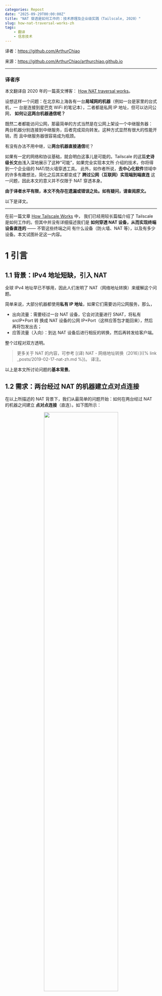 ```yaml
---
categories: Repost
date: "2025-09-29T00:00:00Z"
title: "NAT 穿透是如何工作的：技术原理及企业级实践（Tailscale, 2020）"
slug: how-nat-traversal-works-zh
tags:
    - 翻译
    - 信息技术
---
```


译者：<https://github.com/ArthurChiao>

来源：<https://github.com/ArthurChiao/arthurchiao.github.io>

---

### 译者序

本文翻译自 2020 年的一篇英文博客：
[How NAT traversal works](https://tailscale.com/blog/how-nat-traversal-works/)。

设想这样一个问题：在北京和上海各有一台**局域网的机器**（例如一台是家里的台式机，一
台是连接到星巴克 WiFi 的笔记本），二者都是私网 IP 地址，但可以访问公网，
**如何让这两台机器通信呢？**

既然二者都能访问公网，那最简单的方式当然是在公网上架设一个中继服务器：
两台机器分别连接到中继服务，后者完成双向转发。这种方式显然有很大的性能开销，而
且中继服务器很容易成为瓶颈。

有没有办法不用中继，让**两台机器直接通信**呢？

如果有一定的网络和协议基础，就会明白这事儿是可能的。Tailscale
的这篇**史诗级长文**由浅入深地展示了这种“可能”，如果完全实现本文所
介绍的技术，你将得到一个企业级的 NAT/防火墙穿透工具。
此外，如作者所说，**去中心化软件**领域中的许多有趣想法，简化之后其实都变成了
**跨过公网（互联网）实现端到端直连** 这一问题，因此本文的意义并不仅限于 NAT 穿透本身。

**由于译者水平有限，本文不免存在遗漏或错误之处。如有疑问，请查阅原文。**

以下是译文。

---

在前一篇文章 [How Tailscale Works](https://tailscale.com/blog/how-tailscale-works/) 中，
我们已经用较长篇幅介绍了 Tailscale 是如何工作的。但其中并没有详细描述我们是
**如何穿透 NAT 设备，从而实现终端设备直连的** —— 不管这些终端之间
有什么设备（防火墙、NAT 等），以及有多少设备。本文试图补足这一内容。

# 1 引言

## 1.1 背景：IPv4 地址短缺，引入 NAT

全球 IPv4 地址早已不够用，因此人们发明了 NAT（网络地址转换）来缓解这个问题。

简单来说，大部分机器都使用**私有 IP 地址**，如果它们需要访问公网服务，那么，

- 出向流量：需要经过一台 NAT 设备，它会对流量进行 SNAT，将私有 srcIP+Port 转
  换成 NAT 设备的公网 IP+Port（这样应答包才能回来），然后再将包发出去；
- 应答流量（入向）：到达 NAT 设备后进行相反的转换，然后再转发给客户端。

整个过程对双方透明。

> 更多关于 NAT 的内容，可参考 [(译) NAT - 网络地址转换（2016）]({% link _posts/2019-02-17-nat-zh.md %})。
> 译注。

以上是本文所讨论问题的**基本背景**。

## 1.2 需求：两台经过 NAT 的机器建立点对点连接

在以上所描述的 NAT 背景下，我们从最简单的问题开始：如何在两台经过 NAT 的机器之间建立
**点对点连接**（直连）。如下图所示：

<p align="center"><img src="nat-intro.png" width="70%" height="70%"></p>

直接用机器的 IP 互连显然是不行的，因为它们都是私有 IP（例如 `192.168.1.x`）。
在 Tailscale 中，我们会建立一个 **WireGuard® 隧道** 来解决这个问题 ——
但这并不是太重要，因为我们将**过去几代人努力**都整合到了一个工具集，
**这些技术广泛适用于各种场景**。例如，

1. <a href="https://webrtc.org/">WebRTC</a> 使用这些技术在浏览器之间完成 peer-to-peer 语音、视频和数据传输，
2. **VoIP 电话和一些视频游戏**也使用类似机制，虽然不是所有情况下都很成功。

接下来，本文将**在一般意义上讨论这些技术**，并在合适的地方拿
Tailscale 和其他一些东西作为例子。

## 1.3 方案：NAT 穿透

### 1.3.1 两个必备前提：UDP + 能直接控制 socket

如果想**设计自己的协议来实现 NAT 穿透**，那必须满足以下两个条件：

1. **协议应该基于 UDP**。

    理论上用 TCP 也能实现，但它会给本已相当复杂的问题再增加一层复杂性，
    甚至还需要定制化内核 —— 取决于你想实现到什么程度。本文接下来都将关注在 UDP 上。

    如果考虑 TCP 是想在 NAT 穿透时获得**面向流的连接**（
    stream-oriented connection），可以考虑用 **QUIC** 来替代，它构
    建在 UDP 之上，因此我们能将关注点放在 UDP NAT 穿透，而仍然能获得一个
    很好的流协议（stream protocol）。

2. 对收发包的 **socket 有直接控制权**。

    例如，从经验上来说，无法基于某个现有的网络库实现 NAT 穿透，因为我们
    **必须在使用的“主要”协议之外，发送和接收额外的数据包**。

    某些协议（例如 WebRTC）将 NAT 穿透与其他部分紧密集成。但如果你在构建自己的协议，
    **建议将 NAT 穿透作为一个独立实体，与主协议并行运行**，二者仅
    仅是共享 socket 的关系，如下图所示，这将带来很大帮助：

    <p align="center"><img src="nat-deep-integration.png" width="70%" height="70%"></p>

### 1.3.2 保底方式：中继

在某些场景中，直接访问 socket 这一条件可能很难满足。

退而求其次的一个方式是设置一个 local proxy（本地代理），主协议与这个 proxy 通信
，后者来完成 NAT 穿透，将包中继（relay）给对端。这种方式增加了一个额外的间接层
，但好处是：

1. 仍然能获得 NAT 穿透，
2. **不需要对已有的应用程序做任何改动**。

## 1.4 挑战：有状态防火墙和 NAT 设备

有了以上铺垫，下面就从最基本的原则开始，一步步看如何实现一个企业级的 NAT 穿透方案。

我们的**目标**是：**在两个设备之间通过 UDP 实现双向通信**，
有了这个基础，上层的其他协议（WireGuard, QUIC, WebRTC 等）就能做一些更酷的事情。

但即便这个看似最基本的功能，在实现上也要解决**两个障碍**：

1. 有状态防火墙
2. NAT 设备

# 2 穿透防火墙

有状态防火墙是以上两个问题中相对比较容易解决的。实际上，**大部分 NAT 设备都自带了一个有状态防火墙**，
因此要解决第二个问题，必须先解决有第一个问题。

有状态防火墙具体有很多种类型，有些你可能见过：

- Windows Defender firewall
- Ubuntu's ufw (using iptables/nftables)
- BSD/macOS `pf`
- AWS Security Groups（**安全组**）

## 2.1 有状态防火墙

### 2.1.1 默认行为（策略）

以上防火墙的配置都是很灵活的，但大部分配置默认都是如下行为：

1. **允许所有出向连接**（allows all "outbound" connections）
2. **禁止所有入向连接**（blocks all "inbound" connections）

可能有少量例外规则，例如 allowing inbound SSH。

### 2.1.2 如何区分入向和出向包

连接（connection）和方向（direction）都是协议设计者头脑中的概念，到了
**物理传输层，每个连接都是双向的**；允许所有的包双向传输。
那**防火墙是如何区分哪些是入向包、哪些是出向包的呢**？
这就要回到 **“有状态”（stateful）**这三个字了：有状态防火墙会记录它
看到的每个包，当收到下一个包时，会利用这些信息（状态）来判断应该做什么。

对 UDP 来说，规则很简单：如果防火墙之前看到过一个出向包（outbound），就会允许
相应的入向包（inbound）通过，以下图为例：

<p align="center"><img src="nat-firewalls-1a.png" width="70%" height="70%"></p>

笔记本电脑中自带了一个防火墙，当该防火墙看到从这台机器出去的
`2.2.2.2:1234 -> 5.5.5.5:5678` 包时，就会记录一下：`5.5.5.5:5678 -> 2.2.2.2:1234` 入向包应该放行。
**这里的逻辑**是：我们信任的世界（即笔记本）想主动与 `5.5.5.5:5678` 通信，因此应该放行（allow）其回包路径。

> 某些**非常**宽松的防火墙只要看到有从 `2.2.2.2:1234` 出去的包，就
> 会允许所有从外部进入 `2.2.2.2:1234` 的流量。这种防火墙对我们的 NAT 穿透来说非
> 常友好，但已经越来越少见了。

## 2.2 防火墙朝向（face-off）与穿透方案

### 2.2.1 防火墙朝向相同

#### 场景特点：服务端 IP 可直接访问

在 NAT 穿透场景中，以上默认规则对 UDP 流量的影响不大 —— 只要**路径上所有防火墙的“朝向”是一样的**。
一般来说，从内网访问公网上的某个服务器都属于这种情况。

我们唯一的要求是：**连接必须是由防火墙后面的机器发起的**。这是因为
在它主动和别人通信之前，没人能主动和它通信，如下图所示：

#### 穿透方案：客户端直连服务端，或 hub-and-spoke 拓扑

<p align="center"><img src="nat-firewalls-2.png" width="80%" height="80%"></p>

但上图是**假设了**通信双方中，其中一端**（服务端）是能直接访问到的**。
在 VPN 场景中，这就形成了所谓的 **hub-and-spoke 拓扑**：中心的 hub 没有任何防火墙策略，谁都能访问到；
防火墙后面的 spokes 连接到 hub。如下图所示：

<p align="center"><img src="nat-firewalls-3.png" width="70%" height="70%"></p>

### 2.2.2 防火墙朝向不同

#### 场景特点：服务端 IP 不可直接访问

但如果两个“客户端”想直连，以上方式就不行了，此时两边的防火墙相向而立，如下图所示：

<p align="center"><img src="nat-firewalls-4.png" width="70%" height="70%"></p>

根据前面的讨论，这种情况意味着：**两边要同时发起连接请求**，但也意味着
两边都无法发起有效请求，因为对方先发起请求才能在它的防火墙上打开一条缝让我们进去！
如何破解这个问题呢？一种方式是**让用户重新配置一边或两边的防火墙，打开一个端口**，
允许对方的流量进来。

1. 这显然对用户不友好，在像 Tailscale 这样的 mesh 网络中的扩展性也不好，在 mesh
   网络中，我们假设对端会以一定的粒度在公网上移动。
2. 此外，在很多情况下用户也没有防火墙的控制权限：例如在咖啡馆或机场中，连接的路
   由器是不受你控制的（否则你可能就有麻烦了）。

因此，我们需要寻找一种不用重新配置防火墙的方式。

#### 穿透方案：两边同时主动建连，在本地防火墙为对方打开一个洞

解决的思路还是先重新审视前面提到的有状态防火墙规则：

- 对于 UDP，其规则（逻辑）是：**包必须先出去才能进来**（packets must flow out before packets can flow back in）。
- 注意，这里除了要满足包的 IP 和端口要匹配这一条件之外，**并没有要求包必须是相关的**（related）。
  换句话说，只要某些包带着正确的源和目的地址出去了，**任何看起来像是响应的包都会被防火墙放进来** ——
  即使对端根本没收到你发出去的包。

因此，要穿透这些有状态防火墙，我们只需要**共享一些信息：让两端提前知道对方使用的 ip:port**：

- 手动静态配置是一种方式，但显然扩展性不好；
- 我们开发了一个 <a href="https://tailscale.com/blog/how-tailscale-works/#the-control-plane-key-exchange-and-coordination">coordination server</a>，
  以灵活、安全的方式来同步 `ip:port` 信息。

有了对方的 `ip:port` 信息之后，两端开始给对方发送 UDP 包。在这个过程中，我们预
料到某些包将会被丢弃。因此，双方**必须要接受某些包会丢失的事实**，
因此如果是重要信息，你必须自己准备好重传。对 UDP 来说丢包是可接受的，但这里尤其需要接受。

来看一下具体建连（穿透）过程：

1.  如图所示，笔记本出去的第一包，`2.2.2.2:1234 -> 7.7.7.7:5678`，穿过 Windows
    Defender 防火墙进入到公网。

       <p align="center"><img src="nat-firewalls-5a.png" width="70%" height="70%"></p>

    对方的防火墙会将这个包拦截掉，因为它没有 `7.7.7.7:5678 -> 2.2.2.2:1234` 的流量记录。
    但另一方面，Windows Defender 此时已经记录了出向连接，因此会允许 `7.7.7.7:5678 -> 2.2.2.2:1234` 的应答包进来。

2.  接着，第一个 `7.7.7.7:5678 -> 2.2.2.2:1234` 穿过它自己的防火墙到达公网。

    <p align="center"><img src="nat-firewalls-5b.png" width="70%" height="70%"></p>

    到达客户端侧时，Windows Defender **认为这是刚才出向包的应答包，因此就放行它进入了！**
    此外，右侧的防火墙此时也记录了：`2.2.2.2:1234 -> 7.7.7.7:5678` 的包应该放行。

3.  笔记本收到服务器发来的包之后，发送一个包作为应答。这个包穿过 Windows Defender 防火墙
    和服务端防火墙（因为这是对服务端发送的包的应答包），达到服务端。

    <p align="center"><img src="nat-firewalls-5c.png" width="70%" height="70%"></p>

成功！这样我们就建立了一个**穿透两个相向防火墙**的双向通信连接。
而初看之下，这项任务似乎是不可能完成的。

## 2.3 关于穿透防火墙的一些思考

穿透防火墙并非永远这么轻松，有时会受一些第三方系统的间接影响，需要仔细处理。
那穿透防火墙需要注意什么呢？重要的一点是：**通信双方必须几乎同时发起通信**，
这样才能在路径上的防火墙打开一条缝，而且两端还都是活着的。

### 2.3.1 双向主动建连：旁路信道

如何实现“同时”呢？一种方式是两端不断重试，但显然这种方式很浪费资源。假如双方都
知道何时开始建连就好了。

- 这听上去是**鸡生蛋蛋生鸡的问题**了：**双方想要通信，必须先提前通个信**。
- 但实际上，我们可以通过**旁路信道**（side channel）来达到这个目的
  ，并且这个旁路信道并不需要很 fancy：它可以有几秒钟的延迟、只需要传送几 KB 的
  信息，因此即使是一个配置非常低的虚拟机，也能为几千台机器提供这样的旁路通信服务。

    - 在遥远的过去，我曾用 XMPP 聊天消息作为旁路，效果非常不错。
    - 另一个例子是 WebRTC，它需要你提供一个自己的“信令信道”（signalling channel，
      这个词也暗示了 WebRTC 的 IP telephony ancestry），并将其配置到 WebRTC API。
    - 在 Tailscale，我们的协调服务器（coordination server）和 DERP (Detour
      Encrypted Routing Protocol) 服务器集群是我们的旁路信道。

### 2.3.2 非活跃连接被防火墙清理

有状态防火墙内存通常比较有限，因此会定期清理不活跃的连接（UDP 常见的是 30s），
因此要保持连接 alive 的话需要定期通信，否则就会被防火墙关闭，为避免这个问题，
我们，

1. 要么定期向对方发包来 keepalive，
2. 要么有某种带外方式来按需重建连接。

### 2.3.3 问题都解决了？不，挑战刚刚开始

对于防火墙穿透来说，
我们**并不需要关心路径上有几堵墙** —— 只要它们是有状态防火墙且允许出
向连接，这种同时发包（simultaneous transmission）机制就能穿透任意多层防火墙。
这一点对我们来说非常友好，因为只需要实现一个逻辑，然后能适用于任何地方了。

...对吗？

其实，**不完全对**。这个机制有效的前提是：我们能**提前知道对方的 ip:port**。
而这就涉及到了我们今天的主题：NAT，它会使前面我们刚获得的一点满足感顿时消失。

下面，**进入本文正题**。

# 3 NAT 的本质

## 3.1 NAT 设备与有状态防火墙

可以认为 NAT 设备是一个**增强版的有状态防火墙**，虽然它的增强功能
对于本文场景来说并不受欢迎：除了前面提到的有状态拦截/放行功能之外，它们还会在数据包经过时修改这些包。

## 3.2 NAT 穿透与 SNAT/DNAT

具体来说，NAT 设备能完成某种类型的网络地址转换，例如，替换源或目的 IP 地址或端口。

- **讨论连接问题和 NAT 穿透问题时**，我们**只会受 source NAT —— SNAT 的影响**。
- DNAT 不会影响 NAT 穿透。

## 3.3 SNAT 的意义：解决 IPv4 地址短缺问题

SNAT 最常见的使用场景是**将很多设备连接到公网，而只使用少数几个公网 IP**。
例如对于消费级路由器，会将所有设备的（私有） IP 地址映射为**单个**连接到公网的 IP 地址。

这种方式存在的意义是：我们有远多于可用公网 IP 数量的设备需要连接到公网，（至少
对 IPv4 来说如此，IPv6 的情况后面会讨论）。NAT 使多个设备能共享同一 IP 地址，因
此即使面临 IPv4 地址短缺的问题，我们仍然能不断扩张互联网的规模。

## 3.4 SNAT 过程：以家用路由器为例

假设你的笔记本连接到家里的 WiFi，下面看一下它连接到公网某个服务器时的情形：

1. 笔记本发送 UDP packet `192.168.0.20:1234 -> 7.7.7.7:5678`。

    <p align="center"><img src="nat-overview-1.png" width="70%" height="70%"></p>

    这一步就好像笔记本有一个公网 IP 一样，但源地址 `192.168.0.20` 是私有地址，
    只能出现在私有网络，公网不认，收到这样的包时它不知道如何应答。

2. 家用路由器出场，执行 SNAT。

    包经过路由器时，路由器发现这是一个它没有见过的新会话（session）。
    它知道 `192.168.0.20` 是私有 IP，公网无法给这样的地址回包，但它有办法解决：

    1. 在它**自己的公网 IP 上挑一个可用的 UDP 端口**，例如 `2.2.2.2:4242`，
    2. 然后创建一个 _NAT mapping_：`192.168.0.20:1234` `<-->` `2.2.2.2:4242`，
    3. 然后将包发到公网，此时源地址变成了 `2.2.2.2:4242` 而不是原来的 `192.168.0.20:1234`。因此服务端看到的是转换之后地址，
    4. 接下来，每个能匹配到这条映射规则的包，都会被路由器改写 IP 和 端口。

    <p align="center"><img src="nat-overview-2.png" width="70%" height="70%"></p>

3. 反向路径是类似的，路由器会执行相反的地址转换，将 `2.2.2.2:4242` 变回
   `192.168.0.20:1234`。对于笔记本来说，它根本感知不知道这正反两次变换过程。

这里是拿家用路由器作为例子，但**办公网的原理是一样的**。不同之处在
于，办公网的 NAT 可能有多台设备组成（高可用、容量等目的），而且它们有不止一个公
网 IP 地址可用，因此在选择可用的公网 `ip:port` 来做映射时，选择空间更大，能支持
更多客户端。

<p align="center"><img src="nat-overview-3.png" width="70%" height="70%"></p>

## 3.5 SNAT 给穿透带来的挑战

现在我们遇到了与前面有状态防火墙类似的情况，但这次是 NAT 设备：**通信双方
不知道对方的 ip:port 是什么**，因此**无法主动建连**，如下图所示：

<p align="center"><img src="nat-stun-1.png" width="70%" height="70%"></p>

但这次比有状态防火墙更糟糕，严格来说，**在双方发包之前，根本无法确定（自己及对方的）ip:port 信息**，因为
**只有出向包经过路由器之后才会产生 NAT mapping**（即，可以被对方连接的 `ip:port` 信息）。

因此我们又回到了与防火墙遇到的问题，并且情况更糟糕：**双方都需要主动和对
方建连，但又不知道对方的公网地址是多少**，只有当对方先说话之后，我们才能拿到它的地址信息。

如何破解以上死锁呢？这就轮到 [STUN](https://en.wikipedia.org/wiki/STUN) 登场了。

# 4 穿透 “NAT+防火墙”：STUN (Session Traversal Utilities for NAT) 协议

[STUN](https://en.wikipedia.org/wiki/STUN)
既是一些对 NAT 设备行为的详细研究，也是一种协助 NAT 穿透的协议。本文主要关注 STUN 协议。

## 4.1 STUN 原理

**STUN 基于一个简单的观察**：从一个会被 NAT 的客户端访问公网服务器时，
服务器看到的是 **NAT 设备的公网 ip:port 地址**，而非该
**客户端的局域网 ip:port 地址**。

也就是说，服务器能告诉客户端**它看到的客户端的 ip:port 是什么**。
因此，只要将这个信息以某种方式告诉通信对端（peer），后者就知道该和哪个地址建连了！
这样就又**简化为前面的防火墙穿透问题了**。

本质上这就是 **STUN 协议的工作原理**，如下图所示：

- 笔记本向 STUN 服务器发送一个请求：“从你的角度看，我的地址什么？”
- STUN 服务器返回一个响应：“我看到你的 UDP 包是从这个地址来的：`ip:port`”。

<p align="center"><img src="nat-stun-2.png" width="70%" height="70%"></p>

> The STUN protocol has a bunch more stuff in it — there's a way of
> obfuscating the `ip:port` in the response to stop really broken NATs
> from mangling the packet's payload, and a whole authentication
> mechanism that only really gets used by TURN and ICE, sibling
> protocols to STUN that we'll talk about in a bit. We can ignore all of
> that stuff for address discovery.

## 4.2 为什么 NAT 穿透逻辑和主协议要共享同一个 socket

理解了 STUN 原理，也就能理解为什么我们在文章开头说，如果
**要实现自己的 NAT 穿透逻辑和主协议，就必须让二者共享同一个 socket**：

1. 每个 socket 在 NAT 设备上都对应一个映射关系（私网地址 -> 公网地址），
1. STUN 服务器只是**辅助**穿透的基础设施，
1. 与 STUN 服务器通信之后，在 NAT 及防火墙设备上打开了一个连接，允许入向包进来（回忆前面内容，
   **只要目的地址对，UDP 包就能进来**，不管这些包是不是从 STUN 服务器来的），
1. 因此，接下来只要将这个地址告诉我们的通信对端（peer），让它往这个地址发包，就能实现穿透了。

## 4.3 STUN 的问题：不能穿透所有 NAT 设备（例如企业级 NAT 网关）

有了 STUN，我们的**穿透目的似乎已经实现了**：每台机器都通过 STUN
来获取自己的私网 socket 对应的公网 `ip:port`，然后把这个信息告诉对端，然后两端
同时发起穿透防火墙的尝试，后面的过程就和上一节介绍的防火墙穿透一样了，**对吗**？

答案是：**看情况**。某些情况下确实如此，但有些情况下却不行。通常来说，

- 对于大部分**家用路由器场景**，这种方式是没问题的；
- 但对于一些**企业级 NAT 网关**来说，这种方式无法奏效。

NAT 设备的说明书上越强调它的安全性，STUN 方式失败的可能性就越高。（但注意，从实际意义上来说，
**NAT 设备在任何方面都并不会增强网络的安全性**，但这不是本文重点，因此不展开。）

## 4.4 重新审视 STUN 的前提

再次审视前面**关于 STUN 的假设**：当 STUN 服务器告诉客户端在公网看来它的地址是
`2.2.2.2:4242` 时，那所有目的地址是 `2.2.2.2:4242` 的包就都能穿透防火墙到达该客户端。

这也正是问题所在：**这一点并不总是成立**。

- 某些 NAT 设备的行为与我们假设的一致，它们的有状态防火墙组件只要看到有客户端自己
  发起的出向包，就会允许相应的入向包进入；因此只要利用 STUN 功能，再加上两端同时
  发起防火墙穿透，就能把连接打通；

    > in theory, there are also NAT devices that are super relaxed, and
    > don't ship with stateful firewall stuff at all. In those, you don't
    > even need simultaneous transmission, the STUN request gives you an
    > internet `ip:port` that anyone can connect to with no further
    > ceremony. If such devices do still exist, they're increasingly rare.

- 另外一些 NAT 设备就要困难很多了，它会**针对每个目的地址来生成一条相应的映射关系**。
  在这样的设备上，如果我们用相同的 socket 来分别发送数据包到
  `5.5.5.5:1234` and `7.7.7.7:2345`，我们就会得到 `2.2.2.2` 上的两个不同的端口，每个目的地址对应一个。
  如果反向包的端口用的不对，包就无法通过防火墙。如下图所示：

    plain <p align="center"><img src="nat-stun-3.png" width="70%" height="70%"></p>

# 5 中场补课：NAT 正式术语

知道 NAT 设备的行为并不是完全一样之后，我们来引入一些正式术语。

## 5.1 早期术语

如果之前接触过 NAT 穿透，可能会听说过下面这些名词：

- "Full Cone"
- "Restricted Cone"
- "Port-Restricted Cone"
- "Symmetric" NATs

这些都是 NAT 穿透领域的早期术语。

但其实这些术语**相当让人困惑**。我每次都要
查一下 Restricted Cone NAT 是什么意思。从实际经验来看，我并不是唯一对此感到困惑的人。
例如，如今互联网上将 "easy" NAT 归类为 Full Cone，而实际上它们更应该归类为
Port-Restricted Cone。

## 5.2 近期研究与新术语

最近的一些研究和 RFC 已经提出了一些更准确的术语。

- 首先，它们明确了如下事实：**NAT 设备的行为差异表现在多个维度**，
  而并非只有早期研究中所说的 “cone” 这一个维度，因此**基于 “cone” 来划分类别并不是很有帮助**。
- 其次，新研究和新术语能**更准确地描述 NAT 在做什么**。

前面提到的所谓 **"easy" 和 "hard" NAT，只在一个维度有不同**：NAT 映射是否考虑到目的地址信息。
<a href="https://tools.ietf.org/html/rfc4787">RFC 4787</a> 中，

- 将 **easy NAT 及其变种**称为 “Endpoint-Independent Mapping” (**EIM，终点无关的映射**)

    但是，从 **“命名很难”**这一程序员界的伟大传统来说，EIM 这个词其实
    也并不是 100% 准确，因为这种 NAT 仍然依赖 endpoint，只不过依赖的是源 endpoint：每个 source
    `ip:port` 对应一个映射 —— 否则你的包就会和别人的包混在一起，导致混乱。

    严格来说，EIM 应该称为 "Destination Endpoint Independent Mapping" (DEIM?)，
    但这个名字太拗口了，而且按照惯例，Endpoint 永远指的是 Destination Endpoint。

- 将 **hard NAT 以及变种**称为 “Endpoint-Dependent Mapping”（**EDM，终点相关的映射**） 。

    EDM 中还有一个子类型，依据是只根据 dst_ip 做映射，还是根据 dst_ip + dst_port 做映射。
    对于 NAT 穿透来说，这种区分对来说是一样的：它们**都会导致 STUN 方式不可用**。

## 5.3 老的 cone 类型划分

你可能会有疑问：根据是否依赖 endpoint 这一条件，只能组合出两种可能，那为什么传
统分类中会有四种 cone 类型呢？答案是 **cone 包含了两个正交维度的 NAT 行为**：

- **NAT 映射行为**：前面已经介绍过了，
- **有状态防火墙行为**：与前者类似，也是分为与 endpoint 相关还是无关两种类型。

因此最终组合如下：

<p align="center">NAT Cone Types</p>

<table>
  <thead>
    <tr>
      <th></th>
      <th><strong>Endpoint 无关 NAT mapping</strong></th>
      <th><strong>Endpoint 相关 NAT mapping (all types)</strong></th>
    </tr>
  </thead>

  <tbody>
    <tr>
      <td><strong>Endpoint 无关防火墙</strong></td>
      <td>Full Cone NAT</td>
      <td>N/A*</td>
    </tr>
    <tr>
      <td><strong>Endpoint 相关防火墙 (dst. IP only)</strong></td>
      <td>Restricted Cone NAT</td>
      <td>N/A*</td>
    </tr>
    <tr>
      <td><strong>Endpoint 相关防火墙 (dst. IP+port)</strong></td>
      <td>Port-Restricted Cone NAT</td>
      <td>Symmetric NAT</td>
    </tr>
  </tbody>
</table>

分解到这种程度之后就可以看出，**cone 类型对 NAT 穿透场景来说并没有什么意义**。
我们关心的只有一点：是否是 Symmetric —— 换句话说，一个 NAT 设备是 EIM 还是 EDM 类型的。

## 5.4 针对 NAT 穿透场景：简化 NAT 分类

以上讨论可知，虽然理解防火墙的具体行为很重要，但对于编写 NAT 穿透代码来说，这一点并不重要。
我们的**两端同时发包**方式（simultaneous transmission trick）能
**有效穿透以上三种类型的防火墙**。在真实场景中，
我们主要在处理的是 IP-and-port endpoint-dependent 防火墙。

因此，对于实际 NAT 穿透实现，我们可以将以上分类简化成：

<table>
  <thead>
    <tr>
      <th></th>
      <th>Endpoint-Independent NAT mapping</th>
      <th>Endpoint-Dependent NAT mapping (dst. IP only)</th>
    </tr>
  </thead>

  <tbody>
    <tr>
      <td><strong>Firewall is yes</strong></td>
      <td>Easy NAT</td>
      <td>Hard NAT</td>
    </tr>
  </tbody>
</table>

## 5.5 更多 NAT 规范（RFC）

想了解更多新的 NAT 术语，可参考

- RFC <a href="https://tools.ietf.org/html/rfc4787">4787</a> (NAT Behavioral Requirements for UDP)
- RFC <a href="https://tools.ietf.org/html/rfc5382">5382</a> (for TCP)
- RFC <a href="https://tools.ietf.org/html/rfc5508">5508</a> (for ICMP)

如果自己实现 NAT，那应该（should）遵循这些 RFC 的规范，这样才能使你的 NAT
行为符合业界惯例，与其他厂商的设备或软件良好兼容。

# 6 穿透 NAT+防火墙：STUN 不可用时，fallback 到中继模式

## 6.1 问题回顾与保底方式（中继）

补完基础知识（尤其是定义了什么是 hard NAT）之后，回到我们的 NAT 穿透主题。

- 第 1~4 节已经解决了 STUN 和防火墙穿透的问题，
- 但 **hard NAT 对我们来说是个大问题**，只要路径上出现一个这种设备，前面的方案就行不通了。

准备放弃了吗？
这才**进入 NAT 真正有挑战的部分**：如果已经试过了前面介绍的所有方式
仍然不能穿透，我们该怎么办呢？

- 实际上，确实有很多 NAT 实现在这种情况下都会选择放弃，向用户报一个 **“无法连接”**之类的错误。
- 但对我们来说，这么快就放弃显然是不可接受的 —— 解决不了连通性问题，Tailscale 就没有存在的意义。

我们的保底解决方式是：创建一个**中继连接**（relay）实现双方的无障碍地通信。
但是，中继方式性能不是很差吗？这要看具体情况：

- 如果能直连，那显然没必要用中继方式；
- 但如果无法直连，而中继路径又非常接近双方直连的真实路径，并且带宽足够大，那中
  继方式并不会明显降低通信质量。延迟肯定会增加一点，带宽会占用一些，但
  **相比完全连接不上，还是更能让用户接受的**。

不过要注意：我们只有在无法直连时才会选择中继方式。实际场景中，

1. 对于大部分网络，我们都能通过前面介绍的方式实现直连，
2. 剩下的长尾用中继方式来解决，并不算一个很糟的方式。

此外，某些网络会阻止 NAT 穿透，其影响比这种 hard NAT 大多了。例如，我们观察到
UC Berkeley guest WiFi 禁止除 DNS 流量之外的所有 outbound UDP 流量。
不管用什么 NAT 黑科技，都无法绕过这个拦截。因此我们终归还是需要一些可靠的 fallback 机制。

## 6.2 中继协议：TURN、DERP

有多种中继实现方式。

1. **TURN** (Traversal Using Relays around NAT)：经典方式，核心理念是

    1. **用户**（人）先去公网上的 TURN 服务器认证，成功后后者会告诉你：“我已经为你分配了 ip:port，接下来将为你中继流量”，
    2. 然后将这个 ip:port 地址告诉对方，让它去连接这个地址，接下去就是非常简单的客户端/服务器通信模型了。

    Tailscale 并不使用 TURN。这种协议**用起来并不是很好**，而且与 STUN 不同，
    它没有真正的交互性，因为互联网上并没有公开的 TURN 服务器。

2. DERP (Detoured Encrypted Routing Protocol)

    这是我们创建的一个协议，<a href="https://tailscale.com/blog/how-tailscale-works/#encrypted-tcp-relays-derp">DERP</a>，

    1. 它是一个**通用目的包中继协议，运行在 HTTP 之上**，而大部分网络都是允许 HTTP 通信的。
    2. 它根据目的公钥（destination's public key）来中继加密的流量（encrypted payloads）。

    前面也简单提到过，DERP 既是我们在 NAT 穿透失败时的保底通信方式（此时的角色
    与 TURN 类似），也是在其他一些场景下帮助我们完成 NAT 穿透的旁路信道。
    换句话说，它既是我们的保底方式，也是有更好的穿透链路时，帮助我们进行连接升
    级（upgrade to a peer-to-peer connection）的基础设施。

## 6.3 小结

有了“中继”这种保底方式之后，我们穿透的成功率大大增加了。
如果此时不再阅读本文接下来的内容，而是把上面介绍的穿透方式都实现了，我预计：

- 90% 的情况下，你都能实现直连穿透；
- 剩下的 10% 里，用中继方式能穿透**一些**（some）；

这已经算是一个“足够好”的穿透实现了。

# 7 穿透 NAT+防火墙：企业级改进

如果你并不满足于“足够好”，那我们可以做的事情还有很多！

本节将介绍一些五花八门的 tricks，在某些特殊场景下会帮到我们。单独使用这项技术都
无法解决 NAT 穿透问题，但将它们巧妙地组合起来，我们能更加接近 100% 的穿透成功率。

## 7.1 穿透 hard NAT：暴力端口扫描

回忆 hard NAT 中遇到的问题，如下图所示，关键问题是：easy NAT 不知道该往 hard NAT 方的哪个
`ip:port` 发包。

<p align="center"><img src="nat-birthday-attack-1.png" width="70%" height="70%"></p>

但**必须**要往正确的 `ip:port` 发包，才能穿透防火墙，实现双向互通。
怎么办呢？

1. 首先，我们能知道 hard NAT 的**一些** `ip:port`，因为我们有 STUN 服务器。

    这里先假设我们获得的这些 IP 地址都是正确的（这一点并不总是成立，但这里先这么假
    设。而实际上，大部分情况下这一点都是成立的，如果对此有兴趣，可以参考
    REQ-2 in <a href="https://tools.ietf.org/html/rfc4787">RFC 4787</a>）。

2. IP 地址确定了，剩下的就是端口了。总共有 65535 中可能，我们能**遍历这个端口范围**吗？

    如果发包速度是 100 packets/s，那最坏情况下，需要 **10 分钟**来找到正确的端口。
    还是那句话，这虽然不是最优的，但总比连不上好。

    这很像是端口扫描（事实上，确实是），实际中可能会触发对方的网络入侵检测软件。

## 7.2 基于生日悖论改进暴力扫描：hard side 多开端口 + easy side 随机探测

利用 <a href="https://en.wikipedia.org/wiki/Birthday_problem">birthday paradox</a> 算法，
我们能对端口扫描进行改进。

- 上一节的基本前提是：hard side 只打开一个端口，然后 easy side 暴力扫描 65535 个端口来寻找这个端口；
- 这里的改进是：在 hard size 开多个端口，例如 256 个（即同时打开 256 个 socket，目的地址都是 easy side 的 `ip:port`），
  然后 easy side 随机探测这边的端口。

这里省去算法的数学模型，如果你对实现干兴趣，可以看看我写的
<a href="https://github.com/danderson/nat-birthday-paradox">python calculator</a>。
计算过程是“经典”生日悖论的一个小变种。
下面是随着 easy side random probe 次数（假设 hard size 256 个端口）的变化，两边打开的端口有重合（即通信成功）的概率：

<table>
  <thead>
    <tr>
    <th>随机探测次数</th>
    <th>成功概率</th>
    </tr>
  </thead>

  <tbody>
    <tr>
    <td>174</td>
    <td>50%</td>
    </tr>
    <tr>
    <td>256</td>
    <td>64%</td>
    </tr>
    <tr>
    <td>1024</td>
    <td>98%</td>
    </tr>
    <tr>
    <td>2048</td>
    <td>99.9%</td>
    </tr>
  </tbody>
</table>

根据以上结果，如果还是假设 100 ports/s 这样相当温和的探测速率，那 **2 秒钟就有约 50% 的成功概率**。
即使非常不走运，我们仍然能在 **20s 时几乎 100% 穿透成功**，而此时**只探测了总端口空间的 4%**。

非常好！虽然这种 hard NAT 给我们带来了严重的穿透延迟，但最终结果仍然是成功的。
那么，如果是两个 hard NAT，我们还能处理吗？

## 7.3 双 hard NAT 场景

<p align="center"><img src="nat-birthday-attack-2.png" width="70%" height="70%"></p>

这种情况下仍然可以用前面的 **多端口+随机探测** 方式，但成功概率要低很多了：

- 每次通过一台 hard NAT 去探测对方的端口（目的端口）时，我们**自己同时也生成了一个随机源端口**，
- 这意味着我们的搜索空间变成了二维 `{src port, dst port}` 对，而不再是之前的一维 dst port 空间。

这里我们也不就具体计算展开，只告诉结果：仍然**假设目的端打开 256 个端口，从源端发起 2048 次（20 秒）**，
成功的概率是：**0.01%**。

如果你之前学过生日悖论，就并不会对这个结果感到惊讶。理论上来说，

- 要达到 **99.9% 的成功率**，我们需要两边各进行**170,000 次**探测 ——
  如果还是以 100 packets/sec 的速度，就需要 **28 分钟**。
- 要达到 **50% 的成功率**，“只”需要 54,000 packets，也就是 **9 分钟**。
- 如果不使用生日悖论方式，而且**暴力穷举，需要 1.2 年时间**！

**对于某些应用来说，28 分钟可能仍然是一个可接受的时间**。用半个小时暴力穿透 NAT 之后，
这个连接就可以一直用着 —— 除非 NAT 设备重启，那样就需要再次花半个小时穿透建个新连接。但对于
交互式应用来说，这样显然是不可接受的。

更糟糕的是，如果去看常见的办公网路由器，你会震惊于它的 active session low limit 有多么低。
例如，一台 Juniper SRX 300 **最多支持 64,000 active sessions**。
也就是说，

- 如果我们想创建**一个**成功的穿透连接，**就会把它的整张 session 表打爆**
  （因为我们要暴力探测 65535 个端口，每次探测都是一条新连接记录）！
  这显然要求这台路由器能**从容优雅地处理过载的情况**。
- 这只是创建一条连接带来的影响！如果 20 台机器同时对这台路由器发起穿透呢？**绝对的灾难！**

至此，我们通过这种方式穿透了比之前更难一些的网络拓扑。这是一个很大的成就，因为
**家用路由器一般都是 easy NAT，hard NAT 一般都是办公网路由器或云 NAT 网关**。
这意味着这种方式能帮我们解决

- home-to-office（家->办公室）
- home-to-cloud （家->云）

的场景，以及一部分

- office-to-cloud （办公室->云）
- cloud-to-cloud （云->办公室）

场景。

## 7.4 控制端口映射（port mapping）过程：UPnP/NAT-PMP/PCP 协议

如果我们能**让 NAT 设备的行为简单点**，不要把事情搞这么复杂，那建
立连接（穿透）就会简单很多。真有这样的好事吗？还真有，有专门的一种协议叫
**端口映射协议**（port mapping protocols）。通过这种协议禁用掉前面
遇到的那些乱七八糟的东西之后，我们将得到一个非常简单的“请求-响应”。

下面是三个具体的端口映射协议：

1. <a href="https://openconnectivity.org/developer/specifications/upnp-resources/upnp/internet-gateway-device-igd-v-2-0/">UPnP IGD</a> (Universal Plug'n'Play Internet Gateway Device)

    最老的端口控制协议， 诞生于 1990s 晚期，因此使用了很多上世纪 90 年代的技术
    （XML、SOAP、**multicast HTTP over UDP —— 对，HTTP over UDP**
    ），而且很难准确和安全地实现这个协议。但以前很多路由器都内置了 UPnP 协议，
    现在仍然很多。

    请求和响应：

    - “你好，请将我的 `lan-ip:port` 转发到公网（WAN）”，
    - “好的，我已经为你分配了一个公网映射 `wan-ip:port` ”。

2. NAT-PMP

    UPnP IGD 出来几年之后，Apple 推出了一个功能类似的协议，名为
    <a href="https://tools.ietf.org/html/rfc6886">NAT-PMP</a> (NAT Port Mapping Protocol)。

    但与 UPnP 不同，这个协议**只**做端口转发，不管是在客户端还是服务端，实现起来都非常简单。

3. PCP

    稍后一点，又出现了 NAT-PMP v2 版，并起了个新名字<a href="https://tools.ietf.org/html/rfc6887">PCP</a> (Port Control Protocol)。

因此要更好地实现穿透，可以

1. **先判断本地的默认网关上是否启用了 UPnP IGD, NAT-PMP and PCP**，
2. 如果探测发现其中任何一种协议有响应，我们就**申请一个公网端口映射**，

    可以将这理解为一个**加强版 STUN**：我们不仅能发现自己的公网
    `ip:port`，而且能指示我们的 NAT 设备对我们的通信对端友好一些 —— 但并不是为这个端口修改或添加防火墙规则。

3. 接下来，任何到达我们 NAT 设备的、地址是我们申请的端口的包，都会被设备转发到我们。

但我们**不能假设这个协议一定可用**：

1. 本地 NAT 设备可能不支持这个协议；
2. 设备支持但默认禁用了，或者没人知道还有这么个功能，因此从来没开过；
3. 安全策略要求关闭这个特性。

    这一点非常常见，因为 UPnP 协议曾曝出一些高危漏洞（后面都修复了，因此如果是较新的设备，可以安全地使用 UPnP —— 如果实现没问题）。
    不幸的是，某些设备的配置中，UPnP, NAT-PMP，PCP 是放在一个开关里的（可能
    统称为 “UPnP” 功能），一开全开，一关全关。因此如果有人担心 UPnP 的安全性，他连另
    外两个也用不了。

最后，终归来说，**只要这种协议可用，就能有效地减少一次 NAT**，大大方便建连过程。
但接下来看一些不常见的场景。

## 7.5 多 NAT 协商（Negotiating numerous NATs）

目前为止，我们看到的客户端和服务端都各只有一个 NAT 设备。如果有多个 NAT 设备会
怎么样？例如下面这种拓扑：

<p align="center"><img src="nat-multiple-layers.png" width="70%" height="70%"></p>

这个例子比较简单，不会给穿透带来太大问题。包从客户端 A **经过多次 NAT**
到达公网的过程，与前面分析的**穿过多层有状态防火墙**是一样的：

- 额外的这层（NAT 设备）**对客户端和服务端来说都不可见**，我们的穿
  透技术也不关心中间到底经过了多少层设备。
- **真正有影响的其实只是最后一层设备**，因为对端需要在这一层设备上
  找到入口让包进来。

具体来说，真正有影响的是端口转发协议。

1. 客户端使用这种协议分配端口时，为我们分配端口的是最靠近客户端的这层 NAT 设备；
2. 而我们期望的是让最离客户端最远的那层 NAT 来分配，否则我们得到的就是一个网络中间层分配的 `ip:port`，对端是用不了的；
3. 不幸的是，**这几种协议都不能递归地**告诉我们下一层 NAT 设备是多少 ——
   虽然可以用 traceroute 之类的工具来探测网络路径，再加上
   猜路上的设备是不是 NAT 设备（尝试发送 NAT 请求） —— 但这个就看运气了。

这就是为什么互联网上充斥着大量的文章说 **double-NAT 有多糟糕**，以
及警告用户为保持后向兼容不要使用 double-NAT。但实际上，double-NAT **对于绝大部分
互联网应用来说都是不可见的（透明的）**，因为大部分应用并不需要主动地做这种 NAT 穿
透。

但我也绝不是在建议你在自己的网络中设置 double-NAT。

1. 破坏了端口映射协议之后，某些视频游戏的多人（multiplayer）模式就会无法使用，
2. 也可能会使你的 IPv6 网络无法派上用场，后者是不用 NAT 就能双向直连的一个好方案。

但如果 double-NAT 并不是你能控制的，那除了不能用到这种端口映射协议之外，其他大部分东西都是不受影响的。

double-NAT 的故事到这里就结束了吗？—— 并没有，而且更大型的 double-NAT 场景将展现在我们面前。

## 7.6 运营商级 NAT 带来的问题

即使用 NAT 来解决 IPv4 地址不够的问题，地址仍然是不够用的，ISP（互联网服务提供商） 显然
无法为每个家庭都分配一个公网 IP 地址。那怎么解决这个问题呢？ISP 的做法是**不够了就再嵌套一层 NAT**：

1. 家用路由器将你的客户端 SNAT 到一个 "intermediate" IP 然后发送到运营商网络，
2. ISP's network 中的 NAT 设备再将这些 intermediate IPs 映射到少量的公网 IP。

后面这种 NAT 就称为“运营商级 NAT”（**carrier-grade NAT**，或称电信级 NAT），缩写 CGNAT。如下图所示：

<p align="center"><img src="nat-cgnat-1.png" width="70%" height="70%"></p>

CGNAT 对 NAT 穿透来说是一个大麻烦。

- 在此之前，办公网用户要快速实现 NAT 穿透，只需在他们的路由器上手动设置端口映射就行了。
- 但有了 CGNAT 之后就不管用了，因为你无法控制运营商的 CGNAT！

好消息是：这其实是 double-NAT 的一个小变种，因此前面介绍的解决方式大部分还仍然是适用的。
某些东西可能会无法按预期工作，但只要肯给 ISP 交钱，这些也都能解决。
除了 port mapping protocols，其他我们已经介绍的所有东西在 CGNAT 里都是适用的。

### 新挑战：同一 CGNAT 侧直连，STUN 不可用

但我们确实遇到了一个新挑战：如何直连两个在同一 CGNAT 但不同家用路由器中的对端呢？如下图所示：

<p align="center"><img src="nat-cgnat-2.png" width="70%" height="70%"></p>

**在这种情况下，STUN 就无法正常工作了**：STUN 看到的是客户端在公网（CGNAT 后面）看到的地址，
而我们想获得的是在 "middle network" 中的 `ip:port`，这才是对端真正需要的地址，

### 解决方案：如果端口映射协议能用：一端做端口映射

怎么办呢？

如果你想到了端口映射协议，那恭喜，答对了！**如果 peer 中任何一个 NAT 支持端口映射协议**，
对我们就能实现穿透，因为它分配的 `ip:port` 正是对端所需要的信息。

这里讽刺的是：double-NAT（指 CGNAT）破坏了端口映射协议，但在这里又救了我们！
当然，我们假设这些协议一定可用，因为 CGNAT ISP 倾向于在它们的家用路由器侧关闭
这些功能，已避免软件得到“错误的”结果，产生混淆。

### 解决方案：如果端口映射协议不能用：NAT hairpin 模式

如果不走运，NAT 上没有端口映射功能怎么办？

让我们回到基于 STUN 的技术，看会发生什么。两端在 CGNAT 的同一侧，假设 STUN 告诉我们 A 的地址是
`2.2.2.2:1234`，B 的地址是 `2.2.2.2:5678`。

那么接下来的问题是：如果 A 向 `2.2.2.2:5678` 发包会怎么样？期望的 CGNAT 行为是：

1. 执行 A 的 NAT 映射规则，即对 `2.2.2.2:1234 -> 2.2.2.2:5678` 进行 SNAT。
2. 注意到目的地址 `2.2.2.2:5678` 匹配到的是 B 的入向 NAT 映射，因此接着对这个包执行 DNAT，将目的 IP 改成 B 的私有地址。
3. 通过 CGNAT 的 internal 接口（而不是 public 接口，对应公网）将包发给 B。

这种 NAT 行为有个专门的术语，叫 **hairpinning**（直译为发卡，意思
是像发卡一样，沿着一边上去，然后从另一边绕回来），

<p align="center"><img src="hairpin-icon.png" width="20%" height="20%"></p>

大家应该猜到的一个事实是：**不是所以 NAT 都支持 hairpin 模式**。
实际上，大量 well-behaved NAT 设备都不支持 hairpin 模式，

- 因为它们都有 **“只有 src_ip 是私有地址且 dst_ip 是公网地址的包才会经过我”** 之类的假设。
- 因此对于这种目的地址不是公网、需要让路由器把包再转回内网的包，它们会**直接丢弃**。
- 这些逻辑甚至是直接实现在路由芯片中的，因此除非升级硬件，否则单靠软件编程无法改变这种行为。

Hairpin 是所有 NAT 设备的特性（支持或不支持），并不是 CGNAT 独有的。

1. 在大部分情况下，这个特性对我们的 NAT 穿透目的来说都是无所谓的，因为我们期望中
   **两个 LAN NAT 设备会直接通信，不会再向上绕到它们的默认网关 CGNAT 来解决这个问题**。

    Hairpin 特性可有可无这件事有点遗憾，这可能也是为什么 hairpin 功能经常 broken 的原因。

2. 一旦必须涉及到 CGNAT，那 hairpinning 对连接性来说就至关重要了。

    Hairpinning 使内网连接的行为与公网连接的行为完成一致，因此我们无需关心目的
    地址类型，也不用知晓自己是否在一台 CGNAT 后面。

**如果 hairpinning 和 port mapping protocols 都不可用，那只能降级到中继模式了**。

## 7.7 全 IPv6 网络：理想之地，但并非问题全无

行文至此，一些读者可能已经对着屏幕咆哮：**不要再用 IPv4 了！**
花这么多时间精力解决这些没意义的东西，还不如直接换成 IPv6！

- 的确，之所以有这些乱七八糟的东西，就是因为 IPv4 地址不够了，我们**一直在用越来越复杂的 NAT 来给 IPv4 续命**。
- 如果 IP 地址够用，无需 NAT 就能让世界上的每个设备都有一个自己的公网 IP 地址，这些问题不就解决了吗？

简单来说，是的，这也正是 IPv6 能做的事情。但是，也只说对了一半：在理想的全 IPv6
世界中，所有这些东西会变得更加简单，但我们面临的**问题并不会完全消失** ——
因为**有状态防火墙仍然还是存在的**。

- 办公室中的电脑可能有一个公网 IPv6 地址，但你们公司肯定会架设一个防火墙，只允许
  你的电脑主动访问公网，而不允许反向主动建连。
- 其他设备上的防火墙也仍然存在，应用类似的规则。

因此，我们仍然会用到

1. 本文最开始介绍的防火墙穿透技术，以及
2. 帮助我们获取自己的公网 `ip:port` 信息的旁路信道
3. 仍然需要在某些场景下 fallback 到中继模式，例如 fallback 到最通用的 HTTP 中继
   协议，以绕过某些网络禁止 outbound UDP 的问题。

但我们现在可以抛弃 **STUN、生日悖论、端口映射协议、hairpin** 等等东西了。
这是一个好消息！

### 全球 IPv4/IPv6 部署现状

另一个更加严峻的现实问题是：当前并不是一个全 IPv6 世界。目前世界上

- 大部分还是 IPv4，
- <a href="https://www.google.com/intl/en/ipv6/statistics.html">大约 33% 是 IPv6</a>，而且分布极度不均匀，因此某些
  通信对所在的可能是 100% IPv6，也可能是 0%，或二者之间。

不幸的是，这意味着，IPv6 **还**无法作为我们的解决方案。
就目前来说，它只是我们的工具箱中的一个备选。对于某些 peer 来说，它简直是完美工
具，但对其他 peer 来说，它是用不了的。如果目标是“任何情况下都能穿透（连接）
成功”，那我们就仍然需要 IPv4+NAT 那些东西。

### 新场景：NAT64/DNS64

IPv4/IPv6 共存也引出了一个新的场景：NAT64 设备。

<p align="center"><img src="nat-ipv6.png" width="70%" height="70%"></p>

前面介绍的都是 NAT44 设备：它们将一个 IPv4 地址转换成另一 IPv4 地址。
NAT64 从名字可以看出，是将一个内侧 IPv6 地址转换成一个外侧 IPv4 地址。
利用 DNS64 设备，我们能将 IPv4 DNS 应答给 IPv6 网络，这样对终端来说，它看到的就是一个
全 IPv6 网络，而仍然能访问 IPv4 公网。

> Incidentally, you can extend this naming scheme indefinitely. There
> have been some experiments with NAT46; you could deploy NAT66 if you
> enjoy chaos; and some RFCs use NAT444 for carrier-grade NAT.

如果需要处理 DNS 问题，那这种方式工作良好。例如，如果连接到
google.com，将这个域名解析成 IP 地址的过程会涉及到 DNS64 设备，它又会进一步 involve
NAT64 设备，但后一步对用户来说是无感知的。

但**对于 NAT 和防火墙穿透来说，我们会关心每个具体的 IP 地址和端口**。

### 解决方案：CLAT (Customer-side transLATor)

如果设备支持 CLAT (Customer-side translator — from Customer XLAT)，那我们就很幸运：

- **CLAT 假装操作系统有直接 IPv4 连接，而背后使用的是 NAT64**，以对应用程序无感知。
  在有 CLAT 的设备上，我们无需做任何特殊的事情。
- CLAT **在移动设备上非常常见**，但在桌面电脑、笔记本和服务器上非常少见，
  因此在后者上，必须自己做 CLAT 做的事情：检测 NAT64+DNS64 的存在，然后正确地使用它们。

### 解决方案：CLAT 不存在时，手动穿透 NAT64 设备

1. 首先检测是否存在 NAT64+DNS64。

    方法很简单：向 `ipv4only.arpa.` 发送一个 DNS 请求。这个域名会解析
    到一个已知的、固定的 IPv4 地址，而且是**纯 IPv4 地址**。如果得到的
    是一个 IPv6 地址，就可以判断有 DNS64 服务器做了转换，而它必然会用到 NAT64。这样
    就能判断出 NAT64 的前缀是多少。

1. 此后，要向 IPv4 地址发包时，发送格式为`{NAT64 prefix + IPv4 address}` 的 IPv6 包。
   类似地，收到来源格式为 `{NAT64 prefix + IPv4 address}` 的包时，就是 IPv4 流量。

1. 接下来，通过 NAT64 网络与 STUN 通信来获取自己在 NAT64 上的公网 `ip:port`，接
   下来就回到经典的 NAT 穿透问题了 —— 除了需要多做一点点事情。

幸运的是，如今的大部分 v6-only 网络都是移动运营商网络，而几乎所有手机都支持 CLAT。
运营 v6-only 网络的 ISPs 会在他们给你的路由器上部署 CLAT，因此最后你其实不需要做什么事情。
但如果想实现 100% 穿透，就需要解决这种边边角角的问题，即必须显式支持从 v6-only 网络连接 v4-only 对端。

## 7.8 将所有解决方式集成到 ICE 协议

### 针对具体场景，该选择哪种穿透方式？

至此，我们的 NAT 穿透之旅终于快结束了。我们已经覆盖了有状态防火墙、简单和高级
NAT、IPv4 和 IPv6。只要将以上解决方式都实现了，NAT 穿透的目的就达到了！

但是，

- 对于给定的 peer，如何判断改用哪种方式呢？
- 如何判断这是一个简单有状态防火墙的场景，还是该用到生日悖论算法，还是需要手动处理 NAT64 呢？
- 还是通信双方在一个 WiFi 网络下，连防火墙都没有，因此不需要任何操作呢？

**早期 NAT 穿透**比较简单，能让我们**精确判断出 peer 之间的路径特点**，然后针对性地采用相应的解决方式。
但后面，网络工程师和 NAT 设备开发工程师引入了一些新理念，给路径判断造成很大困难。因此
我们需要简化客户端侧的思考（判断逻辑）。

这就要提到 Interactive Connectivity Establishment (ICE，交换式连接建立) 协议了。
与 STUN/TURN 类似，ICE 来自**电信领域**，因此其 RFC 充满了 SIP、SDP、信令会话、拨号等等电话术语。
但如果忽略这些领域术语，我们会看到它**描述了一个极其优雅的判断最佳连接路径的算法**。

真的？这个算法是：**每种方法都试一遍，然后选择最佳的那个方法**。就是这个算法，惊喜吗？

来更深入地看一下这个算法。

### ICE (Interactive Connectivity Establishment) 算法

这里的讨论不会严格遵循 ICE spec，因此如果是在自己实现一个可互操作的
ICE 客户端，应该通读<a href="https://tools.ietf.org/html/rfc8445">RFC 8445</a>,
根据它的描述来实现。这里忽略所有电信术语，只关注核心的算法逻辑，
并提供几个在 ICE 规范允许范围的灵活建议。

1. 为实现和某个 peer 的通信，首先需要确定我们自己用的（客户端侧）这个 socket 的地址，
   这是一个列表，至少应该包括：

    1. 我们自己的 IPv6 `ip:ports`
    1. 我们自己的 IPv4 LAN `ip:ports`（局域网地址）
    1. 通过 STUN 服务器获取到的我们自己的 IPv4 WAN `ip:ports`（**公网地址**，可能会经过 NAT64 转换）
    1. 通过端口映射协议获取到的我们自己的 IPv4 WAN `ip:port`（NAT 设备的**端口映射协议分配的公网地址**）
    1. 运营商提供给我们的 endpoints（例如，**静态配置的端口转发**）

2. 通过旁路信道与 peer 互换这个列表。两边都拿到对方的列表后，就开始互相探测对方提供的地址。
   **列表中地址没有优先级**，也就是说，如果对方给的了 15 个地址，那我们应该把这 15 个地址都探测一遍。

    这些**探测包有两个目的**：

    1. **打开防火墙，穿透 NAT**，也就是本文一直在介绍的内容；
    2. **健康检测**。我们在不断交换（最好是已认证的）“ping/pong” 包，来检测某个特定的路径是不是端到端通的。

3. 最后，一小会儿之后，从可用的备选地址中（根据某些条件）选择“最佳”的那个，任务完成！

这个算法的优美之处在于：只要选择最佳线路（地址）的算法是正确的，那就总能获得最佳路径。

- ICE 会预先对这些备选地址进行排序（通常：LAN > WAN > WAN+NAT），但用户也可以自己指定这个排序行为。
- 从 v0.100.0 开始，Tailscale 从原来的 hardcode 优先级切换成了根据 round-trip
  latency 的方式，它大部分情况下排序的结果和 `LAN > WAN > WAN+NAT` 是一致的。
  但相比于静态排序，我们是动态计算每条路径应该属于哪个类别。

ICE spec 将协议组织为两个阶段：

1. 探测阶段
2. 通信阶段

但不一定要严格遵循这两个步骤的顺序。在 Tailscale，

- 我们发现更优的路径之后就会自动切换过去，
- 所有的连接都是先选择 DERP 模式（中继模式）。这意味着连接立即就能建立（**优先级最低但 100% 能成功的模式**），用户不用任何等待，
- 然后并行进行路径发现。通常几秒钟之后，我们就能发现一条更优路径，然后将现有连接透明升级（upgrade）过去。

但有一点需要关心：非对称路径。ICE 花了一些精力来保证通信双方选择的是相同的网络
路径，这样才能保证这条路径上有双向流量，能保持防火墙和 NAT 设备的连接一直处于 open 状态。
自己实现的话，其实并不需要花同样大的精力来实现这个保证，但需要确保你所有使用的所有路径上，都有双向流量。
这个目标就很简单了，只需要定期在所有已使用的路径上发 ping/pong 就行了。

### 健壮性与降级

要实现健壮性，还需要检测当前已选择的路径是否已经失败了（例如，NAT 设备维护清掉了所有状态），
如果失败了就要**降级（downgrade）到其他路径**。这里有两种方式：

1. 持续探测所有路径，维护一个降级时会用的备用地址列表；
2. **直接降级到保底的中继模式**，然后再通过路径探测升级到更好的路径。

    考虑到发生降级的概率是非常小的，因此这种方式可能是**更经济**的。

## 7.9 安全

最后需要提到安全。

本文的所有内容都假设：我们使用的**上层协议已经有了自己的安全机制**（
例如 QUIC 协议有 TLS 证书，WireGuard 协议有自己的公钥）。
如果还没有安全机制，那显然是要立即补上的。一旦动态切换路径，**基于 IP 的安全机制就是无用的了**
（IP 协议最开始就没怎么考虑安全性），至少要有**端到端的认证**。

- 严格来说，如果上层协议有安全机制，那即使收到是欺骗性的 ping/pong 流量，问题都不大，
  最坏的情况也就是**攻击者诱导两端通过他们的系统来中继流量**。
  而有了端到端安全机制，这并不是一个大问题（取决于你的威胁模型）。
- 但出于谨慎考虑，最好还是对路径发现的包也做认证和加密。具体如何做可以咨询你们的应用安全工程师。

# 8 结束语

我们终于完成了 NAT 穿透的目标！

如果实现了以上提到的所有技术，你将得到一个业内领先的 NAT 穿透软件，能在绝大多数场景下实现端到端直连。
如果直连不了，还可以降级到保底的中继模式（对于长尾来说只能靠中继了）。

但这些工作相当复杂！其中一些问题研究起来很有意思，但很难做到完全正确，尤其是那些
非常边边角角的场景，真正出现的概率极小，但解决它们所需花费的经历又极大。
不过，这种工作只需要做一次，一旦解决了，你就具备了某种超级能力：
探索令人激动的、相对还比较崭新的**端到端应用**（peer-to-peer applications）世界。

## 8.1 跨公网 端到端直连

**去中心化软件**领域中的许多有趣想法，简化之后其实都变成了
**跨过公网（互联网）实现端到端直连** 这一问题，开始时可能觉得很简单，但真正做才
发现比想象中难多了。现在知道如何解决这个问题了，动手开做吧！

## 8.2 结束语之 TL; DR

实现健壮的 NAT 穿透需要下列基础：

1. 一种基于 UDP 的协议；
1. 能在程序内直接访问 socket；
1. 有一个与 peer 通信的旁路信道；
1. 若干 STUN 服务器；
1. 一个保底用的中继网络（可选，但强烈推荐）

然后需要：

1. 遍历所有的 `ip:port`；
1. 查询 STUN 服务器来获取自己的公网 `ip:port` 信息，以及判断自己这一侧的 NAT 的“难度”（difficulty）；
1. 使用 port mapping 协议来获取更多的公网 `ip:ports`；
1. 检查 NAT64，通过它获取自己的公网 `ip:port`；
1. 将自己的所有公网 `ip:ports` 信息通过旁路信道与 peer 交换，以及某些加密秘钥来保证通信安全；
1. 通过保底的中继方式与对方开始通信（可选，这样连接能快速建立）
1. 如果有必要/想这么做，探测对方的提供的所有 `ip:port`，以及执行生日攻击（birthday attacks）来穿透 harder NAT；
1. 发现更优路径之后，透明升级到该路径；
1. 如果当前路径断了，降级到其他可用的路径；
1. 确保所有东西都是加密的，并且有端到端认证。
